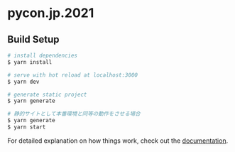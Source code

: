 # pycon.jp.2021

## Build Setup

```bash
# install dependencies
$ yarn install

# serve with hot reload at localhost:3000
$ yarn dev

# generate static project
$ yarn generate

# 静的サイトとして本番環境と同等の動作をさせる場合
$ yarn generate
$ yarn start
```

For detailed explanation on how things work, check out the [documentation](https://nuxtjs.org).
